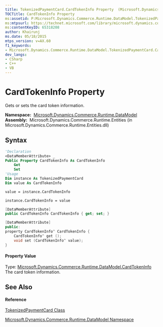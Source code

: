 ```yaml
---
title: TokenizedPaymentCard.CardTokenInfo Property  (Microsoft.Dynamics.Commerce.Runtime.DataModel)
TOCTitle: CardTokenInfo Property
ms:assetid: P:Microsoft.Dynamics.Commerce.Runtime.DataModel.TokenizedPaymentCard.CardTokenInfo
ms:mtpsurl: https://technet.microsoft.com/library/microsoft.dynamics.commerce.runtime.datamodel.tokenizedpaymentcard.cardtokeninfo(v=AX.60)
ms:contentKeyID: 65318208
author: Khairunj
ms.date: 05/18/2015
mtps_version: v=AX.60
f1_keywords:
- Microsoft.Dynamics.Commerce.Runtime.DataModel.TokenizedPaymentCard.CardTokenInfo
dev_langs:
- CSharp
- C++
- VB
---
```


# CardTokenInfo Property

Gets or sets the card token information.

**Namespace:**  [Microsoft.Dynamics.Commerce.Runtime.DataModel](microsoft-dynamics-commerce-runtime-datamodel-namespace.md)  
**Assembly:**  Microsoft.Dynamics.Commerce.Runtime.Entities (in Microsoft.Dynamics.Commerce.Runtime.Entities.dll)

## Syntax

``` vb
'Declaration
<DataMemberAttribute> _
Public Property CardTokenInfo As CardTokenInfo
    Get
    Set
'Usage
Dim instance As TokenizedPaymentCard
Dim value As CardTokenInfo

value = instance.CardTokenInfo

instance.CardTokenInfo = value
```

``` csharp
[DataMemberAttribute]
public CardTokenInfo CardTokenInfo { get; set; }
```

``` c++
[DataMemberAttribute]
public:
property CardTokenInfo^ CardTokenInfo {
    CardTokenInfo^ get ();
    void set (CardTokenInfo^ value);
}
```

#### Property Value

Type: [Microsoft.Dynamics.Commerce.Runtime.DataModel.CardTokenInfo](cardtokeninfo-class-microsoft-dynamics-commerce-runtime-datamodel.md)  
The card token information.  

## See Also

#### Reference

[TokenizedPaymentCard Class](tokenizedpaymentcard-class-microsoft-dynamics-commerce-runtime-datamodel.md)

[Microsoft.Dynamics.Commerce.Runtime.DataModel Namespace](microsoft-dynamics-commerce-runtime-datamodel-namespace.md)

